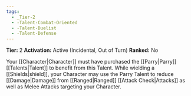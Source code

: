 ```yaml
---
tags:
  - _Tier-2
  - -Talent-Combat-Oriented
  - -Talent-Duelist
  - -Talent-Defense
---
```

**Tier:** 2
**Activation:** Active (Incidental, Out of Turn)
**Ranked:** No

Your [[Character|Character]] must have purchased the [[Parry|Parry]] [[Talents|Talent]] to benefit from this Talent. While wielding a [[Shields|shield]], your Character may use the Parry Talent to reduce [[Damage|Damage]] from [[Ranged|Ranged]] [[Attack Check|Attacks]] as well as Melee Attacks targeting your Character.